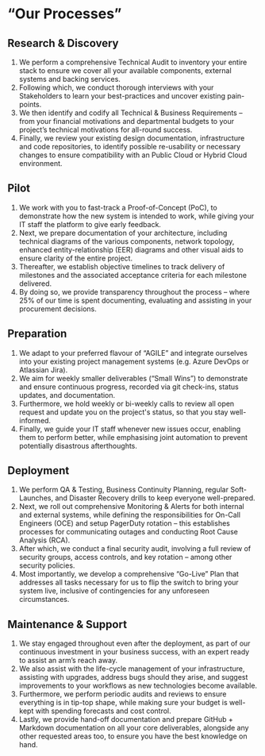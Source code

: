 # “Our Processes”

## Research & Discovery
1. We perform a comprehensive Technical Audit to inventory your entire stack to ensure we cover all your available components, external systems and backing services.
2. Following which, we conduct thorough interviews with your Stakeholders to learn your best-practices and uncover existing pain-points.
3. We then identify and codify all Technical & Business Requirements – from your financial motivations and departmental budgets to your project’s technical motivations for all-round success.
4. Finally, we review your existing design documentation, infrastructure and code repositories, to identify possible re-usability or necessary changes to ensure compatibility with an Public Cloud or Hybrid Cloud environment.

## Pilot
1. We work with you to fast-track a Proof-of-Concept (PoC), to demonstrate how the new system is intended to work, while giving your IT staff the platform to give early feedback.
2. Next, we prepare documentation of your architecture, including technical diagrams of the various components, network topology, enhanced entity-relationship (EER) diagrams and other visual aids to ensure clarity of the entire project.
3. Thereafter, we establish objective timelines to track delivery of milestones and the associated acceptance criteria for each milestone delivered.
4. By doing so, we provide transparency throughout the process – where 25% of our time is spent documenting, evaluating and assisting in your procurement decisions.

## Preparation
1. We adapt to your preferred flavour of “AGILE” and integrate ourselves into your existing project management systems (e.g. Azure DevOps or Atlassian Jira).
2. We aim for weekly smaller deliverables (“Small Wins”) to demonstrate and ensure continuous progress, recorded via git check-ins, status updates, and documentation.
3. Furthermore, we hold weekly or bi-weekly calls to review all open request and update you on the project's status, so that you stay well-informed.
4. Finally, we guide your IT staff whenever new issues occur, enabling them to perform better, while emphasising joint automation to prevent potentially disastrous afterthoughts.

## Deployment
1. We perform QA & Testing, Business Continuity Planning, regular Soft-Launches, and Disaster Recovery drills to keep everyone well-prepared.
2. Next, we roll out comprehensive Monitoring & Alerts for both internal and external systems, while defining the responsibilities for On-Call Engineers (OCE) and setup PagerDuty rotation – this establishes processes for communicating outages and conducting Root Cause Analysis (RCA).
3. After which, we conduct a final security audit, involving a full review of security groups, access controls, and key rotation – among other security policies.
4. Most importantly, we develop a comprehensive “Go-Live” Plan that addresses all tasks necessary for us to flip the switch to bring your system live, inclusive of contingencies for any unforeseen circumstances.
 
## Maintenance & Support
1. We stay engaged throughout even after the deployment, as part of our continuous investment in your business success, with an expert ready to assist an arm’s reach away.
2. We also assist with the life-cycle management of your infrastructure, assisting with upgrades, address bugs should they arise, and suggest improvements to your workflows as new technologies become available.
3. Furthermore, we perform periodic audits and reviews to ensure everything is in tip-top shape, while making sure your budget is well-kept with spending forecasts and cost control.
4. Lastly, we provide hand-off documentation and prepare GitHub + Markdown documentation on all your core deliverables, alongside any other requested areas too, to ensure you have the best knowledge on hand.
